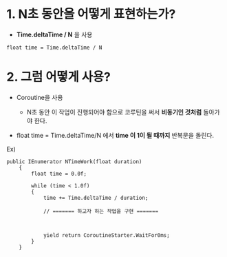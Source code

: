 # 1. N초 동안을 어떻게 표현하는가?
- **Time.deltaTime / N** 을 사용   
```
float time = Time.deltaTime / N
```

# 2. 그럼 어떻게 사용?
- Coroutine을 사용
  -  N초 동안 이 작업이 진행되어야 함으로 코루틴을 써서 **비동기인 것처럼** 돌아가야 한다.

- float time = Time.deltaTime/N 에서 **time 이 1이 될 때까지** 반복문을 돌린다.

Ex)
```
public IEnumerator NTimeWork(float duration)
    {
        float time = 0.0f;

        while (time < 1.0f)
        {
            time += Time.deltaTime / duration;
            
            // ======= 하고자 하는 작업을 구현 =======
            
            
            
            yield return CoroutineStarter.WaitFor0ms;
        }
    }

```
